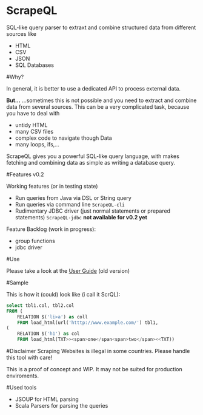 # ScrapeQL
SQL-like query parser to extraxt and combine structured data from different sources like
 - HTML
 - CSV
 - JSON
 - SQL Databases

#Why?

In general, it is better to use a dedicated API to process external data.

**But...**
...sometimes this is not possible and you need to extract and combine data from several sources. This can be a very complicated task, because you have to deal with
 - untidy HTML
 - many CSV files
 - complex code to navigate though Data
 - many loops, ifs,...

ScrapeQL gives you a powerful SQL-like query language, with makes fetching and combining data as simple as writing a database query.

#Features v0.2

Working features (or in testing state)
 - Run queries from Java via DSL or String query
 - Run queries via command line `ScrapeQL-cli`
 - Rudimentary JDBC driver (just normal statements or prepared statements) `ScrapeQL-jdbc` **not available for v0.2 yet**

Feature Backlog (work in progress):
 - group functions
 - jdbc driver

#Use

Please take a look at the [User Guide](https://github.com/plechi/ScrapeQL/wiki) (old version)

#Sample

This is how it (could) look like (i call it ScrQL):

```sql
select tbl1.col, tbl2.col
FROM (
    RELATION $('li>a') as coll 
    FROM load_html(url('htttp://www.example.com/') tbl1,
(
    RELATION $('h1') as col 
    FROM load_html(TXT>><span>one</span<span>two</span><<TXT))
```

#Disclaimer
Scraping Websites is illegal in some countries. Please handle this tool with care!

This is a proof of concept and WIP. It may not be suited for production enviroments.

#Used tools

 - JSOUP for HTML parsing
 - Scala Parsers for parsing the queries
